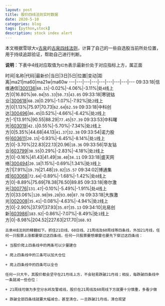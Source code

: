 ```yaml
---
layout: post
title: 股价四线法则实时数据
date: 2020-5-10
categories: blog
tags: [python,stock]
description: stock index alert
---
```



本文根据雪球大v[古泉](https://xueqiu.com/u/7148646888)的[古泉四线法则](https://xueqiu.com/7148646888/130498192)，计算了自己的一些自选股当前所处位置，用于持续追踪验证，帮助自己进行判断。

**说明**：下表中4线对应取值为`红色`表示最新价处于对应指标上方，属正面

时间|名称|代码|最新价|当日|3日|5日|位置|变动|距离|ma21|ma60|ma21w|ma60w
---|---|---|---|---|---|---|---|---
09:33:18|信维通信|[300136](https://xueqiu.com/S/SZ300136)|`60.15`|-0.02%|-4.06%|-3.11%|处`4`线上方|0|16.80%|`60.04`|`55.33`|`50.73`|`43.05`
09:33:18|寒锐钴业|[300618](https://xueqiu.com/S/SZ300618)|`68.28`|0.29%|-1.07%|-7.92%|处`2`线上方|0|1.13%|75.97|70.73|`62.64`|`62.59`
09:33:18|中科创达|[300496](https://xueqiu.com/S/SZ300496)|`86.45`|0.52%|-4.66%|-6.42%|处`2`线上方|-1|13.91%|90.55|88.29|`77.45`|`57.39`
09:33:53|中科曙光|[603019](https://xueqiu.com/S/SH603019)|`42.1`|0.55%|-5.70%|-7.34%|处`2`线上方|0|5.35%|44.68|44.13|`41.37`|`32.38`
09:33:54|诺力股份|[603611](https://xueqiu.com/S/SH603611)|`20.15`|-0.93%|-6.45%|-8.14%|处`1`线上方|0|-3.70%|22.83|22.13|20.96|`18.36`
09:33:56|华友钴业|[603799](https://xueqiu.com/S/SH603799)|`38.55`|0.29%|-2.83%|-4.18%|处`2`线上方|0|-0.16%|41.43|41.49|`38.40`|`34.11`
09:33:18|盛天网络|[300494](https://xueqiu.com/S/SZ300494)|`20.18`|1.15%|-0.69%|1.34%|处`3`线上方|1|7.91%|`19.79`|21.48|`19.02`|`15.57`
09:34:02|博通集成|[603068](https://xueqiu.com/S/SH603068)|`72.64`|-0.89%|-1.68%|-1.42%|处`0`线上方|0|-8.89%|75.69|78.38|76.50|89.85
09:33:18|帝尔激光|[300776](https://xueqiu.com/S/SZ300776)|`131.47`|-0.10%|-5.49%|-1.91%|处`4`线上方|0|33.06%|`120.98`|`99.28`|`93.00`|`87.78`
09:33:18|大族激光|[002008](https://xueqiu.com/S/SZ002008)|`35.41`|-0.08%|-4.63%|-4.94%|处`2`线上方|0|-2.90%|37.97|37.93|`35.07`|`35.13`
09:34:10|兆易创新|[603986](https://xueqiu.com/S/SH603986)|`183.92`|-0.86%|-7.07%|-8.49%|处`1`线上方|0|-8.98%|204.52|227.63|217.70|`168.93`

```
古泉4线法则的精髓如下。抓住21日线、60日线、21周线及60周线等四条线，外加21月线，任何一只股票上涨都要穿过这四条线，任何一只股票要想爆雷也要先下穿过这四条线：

+ 当股价爬上四条线中的两条可以少量建仓

+ 爬上四条线中的三条可以加大仓位

+ 爬上四条线中的四条可以全仓

任何一只大牛，其股价都会坚守在21月线上方，不会轻易跌破21月线；相反，每跌破四条线中一条就减一些仓位：

+ 21周线可做为多空分水岭及警戒线，股价在21周线及60周线下方就要十分慎重，多看少做

+ 跌破全部四条线就要大幅减仓，甚至清仓，一旦跌破21月线，清仓观望
```
